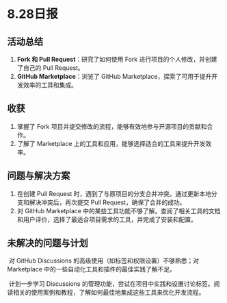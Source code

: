 # 8.28日报
## 活动总结

1. **Fork 和 Pull Request**：研究了如何使用 Fork 进行项目的个人修改，并创建了自己的 Pull Request。
1. **GitHub Marketplace**：浏览了 GitHub Marketplace，探索了可用于提升开发效率的工具和集成。

## 收获

1. 掌握了 Fork 项目并提交修改的流程，能够有效地参与开源项目的贡献和合作。
1. 了解了 Marketplace 上的工具和应用，能够选择适合的工具来提升开发效率。

## 问题与解决方案

1. 在创建 Pull Request 时，遇到了与原项目的分支合并冲突。通过更新本地分支和解决冲突后，再次提交 Pull Request，确保了合并的成功。
2. 对 GitHub Marketplace 中的某些工具功能不够了解。查阅了相关工具的文档和用户评价，选择了最适合项目需求的工具，并完成了安装和配置。

## 未解决的问题与计划

​	对 GitHub Discussions 的高级使用（如标签和权限设置）不够熟悉；对 Marketplace 中的一些自动化工具和插件的最佳实践了解不足。

​	计划一步学习 Discussions 的管理功能，尝试在项目中实践和设置讨论标签。阅读相关的使用案例和教程，了解如何最佳地集成这些工具来优化开发流程。